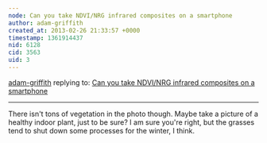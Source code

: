```yaml
---
node: Can you take NDVI/NRG infrared composites on a smartphone
author: adam-griffith
created_at: 2013-02-26 21:33:57 +0000
timestamp: 1361914437
nid: 6128
cid: 3563
uid: 3
---
```




[adam-griffith](../profile/adam-griffith) replying to: [Can you take NDVI/NRG infrared composites on a smartphone](../notes/warren/2-26-2013/can-you-take-ndvinrg-infrared-composites-smartphone)

----
There isn't tons of vegetation in the photo though.  Maybe take a picture of a healthy indoor plant, just to be sure?  I am sure you're right, but the grasses tend to shut down some processes for the winter, I think.